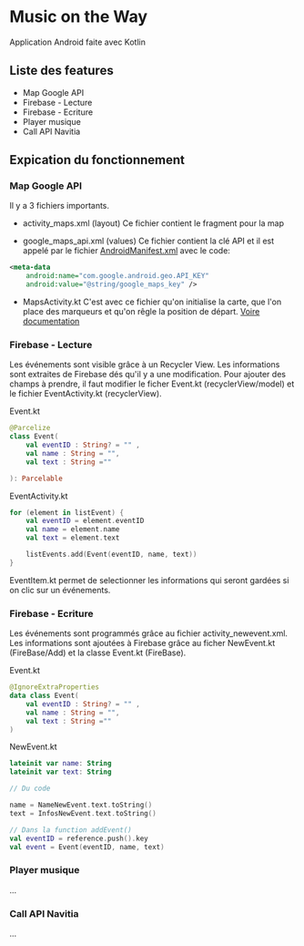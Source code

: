 # Music on the Way
Application Android faite avec Kotlin

## Liste des features
* Map Google API
* Firebase - Lecture
* Firebase - Ecriture
* Player musique
* Call API Navitia

## Expication du fonctionnement
### Map Google API
Il y a 3 fichiers importants.
* activity_maps.xml (layout) 
Ce fichier contient le fragment pour la map

* google_maps_api.xml (values)
Ce fichier contient la clé API et il est appelé par le fichier [AndroidManifest.xml](app/src/main/AndroidManifest.xml) avec le code:
```xml
<meta-data
    android:name="com.google.android.geo.API_KEY"
    android:value="@string/google_maps_key" />
```

* MapsActivity.kt
C'est avec ce fichier qu'on initialise la carte, que l'on place des marqueurs et qu'on rêgle la position de départ.
[Voire documentation](https://developers.google.com/maps/documentation/android-sdk)

### Firebase - Lecture
Les événements sont visible grâce à un Recycler View. Les informations sont extraites de Firebase dés qu'il y a une modification.
Pour ajouter des champs à prendre, il faut modifier le ficher Event.kt (recyclerView/model) et le fichier EventActivity.kt (recyclerView).

Event.kt
```kotlin
@Parcelize
class Event(
    val eventID : String? = "" ,
    val name : String = "",
    val text : String =""

): Parcelable
```

EventActivity.kt
```kotlin
for (element in listEvent) {
    val eventID = element.eventID
    val name = element.name
    val text = element.text

    listEvents.add(Event(eventID, name, text))
}
```

EventItem.kt permet de selectionner les informations qui seront gardées si on clic sur un événements.

### Firebase - Ecriture
Les événements sont programmés grâce au fichier activity_newevent.xml. Les informations sont ajoutées à  Firebase grâce au ficher NewEvent.kt (FireBase/Add) et la classe Event.kt (FireBase).

Event.kt
```kotlin
@IgnoreExtraProperties
data class Event(
    val eventID : String? = "" ,
    val name : String = "",
    val text : String =""
)
```

NewEvent.kt
```kotlin
lateinit var name: String
lateinit var text: String

// Du code

name = NameNewEvent.text.toString()
text = InfosNewEvent.text.toString()

// Dans la function addEvent()
val eventID = reference.push().key
val event = Event(eventID, name, text)
```

### Player musique
...

### Call API Navitia
...